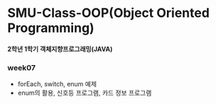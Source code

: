 # SMU-Class-OOP(Object Oriented Programming)
#### 2학년 1학기 객체지향프로그래밍(JAVA)


### week07
  * forEach, switch, enum 예제
  * enum의 활용, 신호등 프로그램, 카드 정보 프로그램
